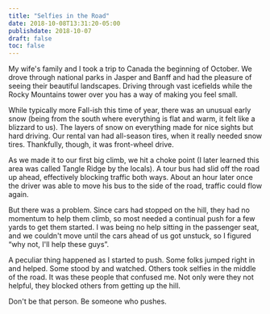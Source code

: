 ```yaml
---
title: "Selfies in the Road"
date: 2018-10-08T13:31:20-05:00
publishdate: 2018-10-07
draft: false
toc: false
---
```


My wife's family and I took a trip to Canada the beginning of October. We drove through national parks in Jasper and Banff and had the pleasure of seeing their beautiful landscapes. Driving through vast icefields while the Rocky Mountains tower over you has a way of making you feel small. 

<!--more-->

While typically more Fall-ish this time of year, there was an unusual early snow (being from the south where everything is flat and warm, it felt like a blizzard to us). The layers of snow on everything made for nice sights but hard driving. Our rental van had all-season tires, when it really needed snow tires. Thankfully, though, it was front-wheel drive. 

As we made it to our first big climb, we hit a choke point (I later learned this area was called Tangle Ridge by the locals). A tour bus had slid off the road up ahead, effectively blocking traffic both ways. About an hour later once the driver was able to move his bus to the side of the road, traffic could flow again.

But there was a problem. Since cars had stopped on the hill, they had no momentum to help them climb, so most needed a continual push for a few yards to get them started. I was being no help sitting in the passenger seat, and we couldn't move until the cars ahead of us got unstuck, so I figured “why not, I'll help these guys”. 

A peculiar thing happened as I started to push. Some folks jumped right in and helped. Some stood by and watched. Others took selfies in the middle of the road. It was these people that confused me. Not only were they not helpful, they blocked others from getting up the hill. 

Don't be that person. Be someone who pushes.
